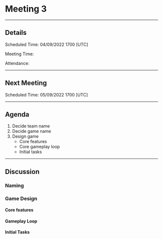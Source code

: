 # Meeting 3

---

## Details

Scheduled Time: 04/09/2022 1700 [UTC]

Meeting Time:

Attendance:

---

## Next Meeting

Scheduled Time: 05/09/2022 1700 [UTC]

---

## Agenda

1. Decide team name
2. Decide game name
3. Design game
    - Core features
    - Core gameplay loop
    - Initial tasks

---

## Discussion

### Naming

### Game Design

#### Core features

#### Gameplay Loop

#### Initial Tasks
